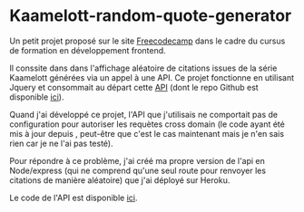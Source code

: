 <!-- 
# Kaamelott-random-quote-generator

This little project is part of the [Freecodecamp](https://www.freecodecamp.org/learn/front-end-development-libraries/) front-end development curriculum.
It consists in a Jquery app that retrieves random quotes from [this node/expres API](https://github.com/SebNoret/simple-node-api-for-random-quote) inspired by [another one](https://kaamelott.chaudie.re/) (Github repo of the API [here](https://github.com/sin0light/api-kaamelott/)).

The selected quotes can be shared on Twitter with a button.
-->

# Kaamelott-random-quote-generator

Un petit projet proposé sur le site [Freecodecamp](https://www.freecodecamp.org/learn/front-end-development-libraries/) dans le cadre du cursus de formation en développement frontend.

Il conssite dans dans l'affichage aléatoire de citations issues de la série Kaamelott générées via un appel à une API.
Ce projet fonctionne en utilisant Jquery et consommait au départ cette [API](https://kaamelott.chaudie.re/)
(dont le repo Github est disponible [ici](https://github.com/sin0light/api-kaamelott/)).

Quand j'ai développé  ce projet, l'API que j'utilisais ne comportait pas de configuration pour autoriser les requètes cross domain (le code ayant été mis à jour depuis , peut-être que c'est le cas maintenant mais je n'en sais rien car je ne l'ai pas testé).

Pour répondre à ce problème, j'ai créé ma propre version de l'api en Node/express (qui ne comprend qu'une seul route pour renvoyer les citations de manière aléatoire) que j'ai déployé sur Heroku.

Le code de l'API est disponible [ici](https://github.com/sin0light/api-kaamelott/).


